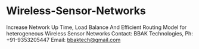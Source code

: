 # Wireless-Sensor-Networks
Increase Network Up Time, Load Balance And Efficient Routing Model for heterogeneous Wireless Sensor Networks
Contact: BBAK Technologies, Ph: +91-9353205447 Email: bbaktech@gmail.com
